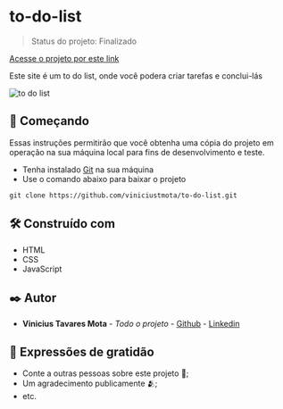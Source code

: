 # to-do-list
> Status do projeto: Finalizado

[Acesse o projeto por este link](https://to-do-list-mauve-xi.vercel.app/)

Este site é um to do list, onde você podera criar tarefas e conclui-lás

![to do list](https://github.com/viniciustmota/to-do-list/assets/106537834/035300b5-48d1-44cc-a253-b4890d9b4f13)

## 🚀 Começando

Essas instruções permitirão que você obtenha uma cópia do projeto em operação na sua máquina local para fins de desenvolvimento e teste.

* Tenha instalado [Git](https://git-scm.com/) na sua máquina
* Use o comando abaixo para baixar o projeto
```
git clone https://github.com/viniciustmota/to-do-list.git

```

## 🛠️ Construído com

* HTML
* CSS
* JavaScript

## ✒️ Autor

* **Vinicius Tavares Mota** - *Todo o projeto* - [Github](https://github.com/viniciustmota) - [Linkedin](https://www.linkedin.com/in/viniciustmota)

## 🎁 Expressões de gratidão

* Conte a outras pessoas sobre este projeto 📢;
* Um agradecimento publicamente 🫂;
* etc.

